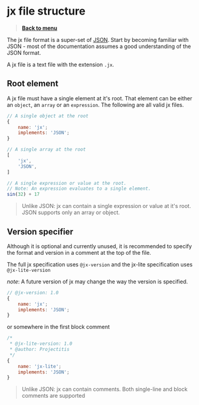 # jx file structure

> **[Back to menu](jx.md)**

The jx file format is a super-set of [JSON](https://www.json.org/json-en.html). Start by becoming familiar with JSON - most of the documentation assumes a good understanding of the JSON format.

A jx file is a text file with the extension `.jx`. 

## Root element

A jx file must have a single element at it's root. That element can be either an `object`, an `array` or an `expression`. The following are all valid jx files.

```js
// A single object at the root
{
    name: 'jx';
    implements: 'JSON';
}
```

```js
// A single array at the root
[
    'jx',
    'JSON',
]
```

```js
// A single expression or value at the root.
// Note: An expression evaluates to a single element.
sin(32) + 17
```

> Unlike JSON: jx can contain a single expression or value at it's root. JSON supports only an array or object.

## Version specifier

Although it is optional and currently unused, it is recommended to specify the format and version in a comment at the top of the file.

The full jx specification uses `@jx-version` and the jx-lite specification uses `@jx-lite-version`

_note_: A future version of jx may change the way the version is specified.

```js
// @jx-version: 1.0
{
    name: 'jx';
    implements: 'JSON';
}
```

or somewhere in the first block comment

```js
/*
 * @jx-lite-version: 1.0
 * @author: Projectitis
 */
{
    name: 'jx-lite';
    implements: 'JSON';
}
```

> Unlike JSON: jx can contain comments. Both single-line and block comments are supported
